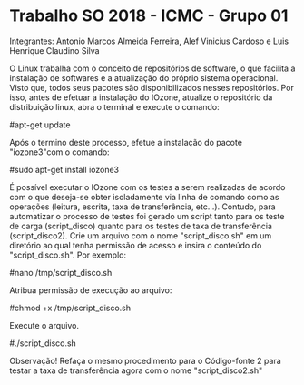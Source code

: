 # Trabalho SO 2018 - ICMC - Grupo 01
Integrantes: Antonio Marcos Almeida Ferreira, Alef Vinicius Cardoso e Luis Henrique Claudino Silva

O Linux trabalha com o conceito de repositórios de software, o que facilita a instalação de softwares e a atualização do próprio sistema operacional. Visto que, todos seus pacotes são disponibilizados nesses repositórios. Por isso, antes de efetuar a instalação do IOzone, atualize o repositório da distribuição linux, abra o terminal e execute o comando:

#apt-get update

Após o termino deste processo, efetue a instalação do pacote "iozone3"com o comando:

#sudo apt-get install iozone3

É possível executar o IOzone com os testes a serem realizadas de acordo com o que deseja-se obter isoladamente via linha de comando como as operações (leitura, escrita, taxa de transferência, etc...). Contudo, para automatizar o processo de testes foi gerado um script tanto para os teste de carga (script_disco) quanto para os testes de taxa de transferência (script_disco2). Crie um arquivo com o nome "script_disco.sh" em um diretório ao qual tenha permissão de acesso e insira o conteúdo do "script_disco.sh". Por exemplo:

#nano /tmp/script_disco.sh

Atribua permissão de execução ao arquivo:

#chmod +x /tmp/script_disco.sh

Execute o arquivo.

#./script_disco.sh

Observação! Refaça o mesmo procedimento para o Código-fonte 2 para testar a taxa de transferência agora com o nome "script_disco2.sh"
